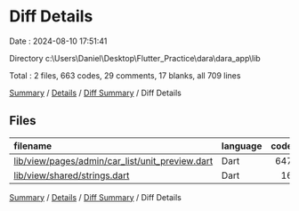 # Diff Details

Date : 2024-08-10 17:51:41

Directory c:\\Users\\Daniel\\Desktop\\Flutter_Practice\\dara\\dara_app\\lib

Total : 2 files,  663 codes, 29 comments, 17 blanks, all 709 lines

[Summary](results.md) / [Details](details.md) / [Diff Summary](diff.md) / Diff Details

## Files
| filename | language | code | comment | blank | total |
| :--- | :--- | ---: | ---: | ---: | ---: |
| [lib/view/pages/admin/car_list/unit_preview.dart](/lib/view/pages/admin/car_list/unit_preview.dart) | Dart | 647 | 28 | 15 | 690 |
| [lib/view/shared/strings.dart](/lib/view/shared/strings.dart) | Dart | 16 | 1 | 2 | 19 |

[Summary](results.md) / [Details](details.md) / [Diff Summary](diff.md) / Diff Details